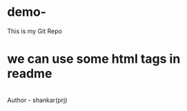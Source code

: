# demo-
This is my Git Repo
<br>
<h1>we can use some html tags in readme</h1>
<br>
Author - shankar(prj)

